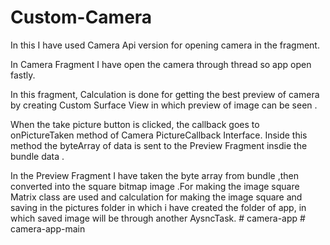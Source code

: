 # Custom-Camera

In this I have used Camera Api version for opening camera in the fragment.

In Camera Fragment I have open the camera through thread so app open fastly.

In this fragment, Calculation is done for getting the best preview of camera by creating Custom Surface View in which preview of image can be seen . 

When the take picture button is clicked, the callback goes to onPictureTaken method of Camera PictureCallback Interface. 
Inside this method the byteArray of data is sent to the Preview Fragment insdie the bundle data .

In the Preview Fragment I have taken the byte array from bundle ,then converted into the square bitmap image .For  making the image square Matrix class are used and calculation for making the image square and saving in the pictures folder in which i have created the folder of app, in which saved image will be through another AysncTask.
#   c a m e r a - a p p  
 #   c a m e r a - a p p - m a i n  
 